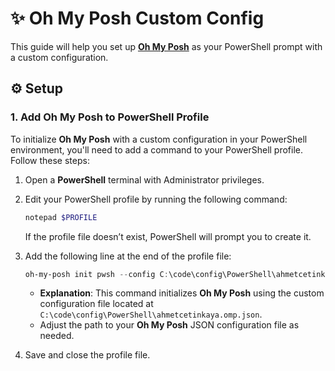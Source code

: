 # ✨ Oh My Posh Custom Config

This guide will help you set up [**Oh My Posh**](https://github.com/JanDeDobbeleer/oh-my-posh) as your PowerShell prompt with a custom configuration.
  
## ⚙️ Setup

### 1. **Add Oh My Posh to PowerShell Profile**

To initialize **Oh My Posh** with a custom configuration in your PowerShell environment, you'll need to add a command to your PowerShell profile. Follow these steps:

1. Open a **PowerShell** terminal with Administrator privileges.

2. Edit your PowerShell profile by running the following command:

   ```powershell
   notepad $PROFILE
   ```

   If the profile file doesn’t exist, PowerShell will prompt you to create it.

3. Add the following line at the end of the profile file:

   ```powershell
   oh-my-posh init pwsh --config C:\code\config\PowerShell\ahmetcetinkaya.omp.json | Invoke-Expression
   ```

   - **Explanation**: This command initializes **Oh My Posh** using the custom configuration file located at `C:\code\config\PowerShell\ahmetcetinkaya.omp.json`.
   - Adjust the path to your **Oh My Posh** JSON configuration file as needed.

4. Save and close the profile file.
